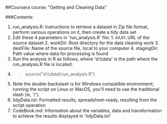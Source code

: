 ##Coursera course: "Getting and Cleaning Data"

###Contents:
1. run_analysis.R: Instructions to retrieve a dataset in Zip file format, perform various operations on it, then create a tidy data set
  1. Edit these 4 parameters in 'run_analysis.R' file:
    1. inUrl: 		  URL of the source dataset
    2. workDir:  	  Root directory for the data cleaning work
    3. destFile: 	  Name of the source file, local to your computer
    4. stagingDir: 	Path value where data for processing is found
  2. Run the analysis in R as follows, where 'd:\\\\data' is the path where the run_analysis.R file is located:
  3. > source("d:\\\\data\\\\run_analysis.R")
  4. Note the double-backslash is for Windows compatible environment; running the script on Linux or MacOS, you'll need to use the traditional slash (ie, '/').
2. tidyData.txt: Formatted results, spreadsheet-ready, resulting from the script operation
3. CodeBook.md: Information about the variables, data and transformation to achieve the results displayed in 'tidyData.txt'
